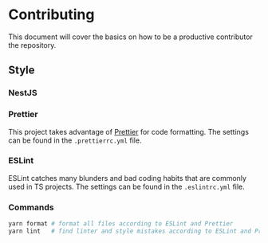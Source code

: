 # Contributing

This document will cover the basics on how to be a productive contributor the
repository.

## Style

### NestJS

### Prettier

This project takes advantage of [Prettier](https://prettier.io/) for code
formatting. The settings can be found in the `.prettierrc.yml` file.

### ESLint

ESLint catches many blunders and bad coding habits that are commonly used in TS
projects. The settings can be found in the `.eslintrc.yml` file.

### Commands

```bash
yarn format # format all files according to ESLint and Prettier
yarn lint   # find linter and style mistakes according to ESLint and Prettier
```
